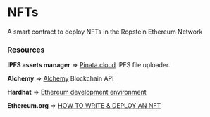 # NFTs

A smart contract to deploy NFTs in the Ropstein Ethereum Network

### Resources

**IPFS assets manager** => [Pinata.cloud](https://app.pinata.cloud/) IPFS file uploader.

**Alchemy** => [Alchemy](https://www.alchemy.com/) Blockchain API

**Hardhat** => [Ethereum development environment](https://hardhat.org/)

**Ethereum.org** => [HOW TO WRITE & DEPLOY AN NFT](https://ethereum.org/en/developers/tutorials/how-to-write-and-deploy-an-nft)
